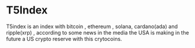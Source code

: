 # T5Index
T5index is an index with bitcoin , ethereum , solana, cardano(ada) and ripple(xrp) , according to some news in the media the USA is making in the future a US crypto reserve with this crytocoins.
